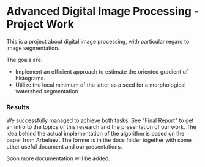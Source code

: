 # Advanced Digital Image Processing - Project Work
This is a project about digital image processing, with particular regard to image segmentation. 

The goals are: 
<ul>
<li>Implement an efficient approach to estimate the oriented gradient of histograms. </li>
<li>Utilize the local minimum of the latter as a seed for a morphological watershed segmentation</li>
</ul>

### Results

We successfully managed to achieve both tasks. See "Final Report" to get an intro to the topics of this research and the presentation of our work. 
The idea behind the actual implementation of the algorithm is based on the paper from Arbelaez. The former is in the docs folder together with some other useful document and our presentations. 

Soon more documentation will be added.
